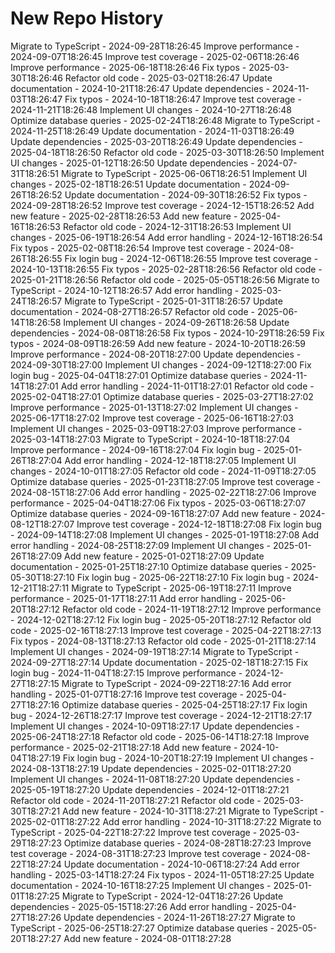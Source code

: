 # New Repo History
Migrate to TypeScript - 2024-09-28T18:26:45
Improve performance - 2024-09-07T18:26:45
Improve test coverage - 2025-02-06T18:26:46
Improve performance - 2025-06-18T18:26:46
Fix typos - 2025-03-30T18:26:46
Refactor old code - 2025-03-02T18:26:47
Update documentation - 2024-10-21T18:26:47
Update dependencies - 2024-11-03T18:26:47
Fix typos - 2024-10-18T18:26:47
Improve test coverage - 2024-11-21T18:26:48
Implement UI changes - 2024-10-27T18:26:48
Optimize database queries - 2025-02-24T18:26:48
Migrate to TypeScript - 2024-11-25T18:26:49
Update documentation - 2024-11-03T18:26:49
Update dependencies - 2025-03-20T18:26:49
Update dependencies - 2025-04-18T18:26:50
Refactor old code - 2025-03-30T18:26:50
Implement UI changes - 2025-01-12T18:26:50
Update dependencies - 2024-07-31T18:26:51
Migrate to TypeScript - 2025-06-06T18:26:51
Implement UI changes - 2025-02-18T18:26:51
Update documentation - 2024-09-26T18:26:52
Update documentation - 2024-09-30T18:26:52
Fix typos - 2024-09-28T18:26:52
Improve test coverage - 2024-12-15T18:26:52
Add new feature - 2025-02-28T18:26:53
Add new feature - 2025-04-16T18:26:53
Refactor old code - 2024-12-31T18:26:53
Implement UI changes - 2025-06-19T18:26:54
Add error handling - 2024-12-16T18:26:54
Fix typos - 2025-02-08T18:26:54
Improve test coverage - 2024-08-26T18:26:55
Fix login bug - 2024-12-06T18:26:55
Improve test coverage - 2024-10-13T18:26:55
Fix typos - 2025-02-28T18:26:56
Refactor old code - 2025-01-21T18:26:56
Refactor old code - 2025-05-05T18:26:56
Migrate to TypeScript - 2024-10-12T18:26:57
Add error handling - 2025-03-24T18:26:57
Migrate to TypeScript - 2025-01-31T18:26:57
Update documentation - 2024-08-27T18:26:57
Refactor old code - 2025-06-14T18:26:58
Implement UI changes - 2024-09-26T18:26:58
Update dependencies - 2024-08-08T18:26:58
Fix typos - 2024-10-29T18:26:59
Fix typos - 2024-08-09T18:26:59
Add new feature - 2024-10-20T18:26:59
Improve performance - 2024-08-20T18:27:00
Update dependencies - 2024-09-30T18:27:00
Implement UI changes - 2024-09-12T18:27:00
Fix login bug - 2025-04-04T18:27:01
Optimize database queries - 2024-11-14T18:27:01
Add error handling - 2024-11-01T18:27:01
Refactor old code - 2025-02-04T18:27:01
Optimize database queries - 2025-03-27T18:27:02
Improve performance - 2025-01-13T18:27:02
Implement UI changes - 2025-06-17T18:27:02
Improve test coverage - 2025-06-16T18:27:03
Implement UI changes - 2025-03-09T18:27:03
Improve performance - 2025-03-14T18:27:03
Migrate to TypeScript - 2024-10-18T18:27:04
Improve performance - 2024-09-16T18:27:04
Fix login bug - 2025-01-26T18:27:04
Add error handling - 2024-12-18T18:27:05
Implement UI changes - 2024-10-01T18:27:05
Refactor old code - 2024-11-09T18:27:05
Optimize database queries - 2025-01-23T18:27:05
Improve test coverage - 2024-08-15T18:27:06
Add error handling - 2025-02-22T18:27:06
Improve performance - 2025-04-04T18:27:06
Fix typos - 2025-03-06T18:27:07
Optimize database queries - 2024-09-16T18:27:07
Add new feature - 2024-08-12T18:27:07
Improve test coverage - 2024-12-18T18:27:08
Fix login bug - 2024-09-14T18:27:08
Implement UI changes - 2025-01-19T18:27:08
Add error handling - 2024-08-25T18:27:09
Implement UI changes - 2025-01-26T18:27:09
Add new feature - 2025-01-02T18:27:09
Update documentation - 2025-01-25T18:27:10
Optimize database queries - 2025-05-30T18:27:10
Fix login bug - 2025-06-22T18:27:10
Fix login bug - 2024-12-21T18:27:11
Migrate to TypeScript - 2025-06-19T18:27:11
Improve performance - 2025-01-17T18:27:11
Add error handling - 2025-06-20T18:27:12
Refactor old code - 2024-11-19T18:27:12
Improve performance - 2024-12-02T18:27:12
Fix login bug - 2025-05-20T18:27:12
Refactor old code - 2025-02-16T18:27:13
Improve test coverage - 2025-04-22T18:27:13
Fix typos - 2024-08-13T18:27:13
Refactor old code - 2025-01-21T18:27:14
Implement UI changes - 2024-09-19T18:27:14
Migrate to TypeScript - 2024-09-27T18:27:14
Update documentation - 2025-02-18T18:27:15
Fix login bug - 2024-11-04T18:27:15
Improve performance - 2024-12-27T18:27:15
Migrate to TypeScript - 2024-09-22T18:27:16
Add error handling - 2025-01-07T18:27:16
Improve test coverage - 2025-04-27T18:27:16
Optimize database queries - 2025-04-25T18:27:17
Fix login bug - 2024-12-26T18:27:17
Improve test coverage - 2024-12-21T18:27:17
Implement UI changes - 2024-10-09T18:27:17
Update dependencies - 2025-06-24T18:27:18
Refactor old code - 2025-06-14T18:27:18
Improve performance - 2025-02-21T18:27:18
Add new feature - 2024-10-04T18:27:19
Fix login bug - 2024-10-20T18:27:19
Implement UI changes - 2024-08-13T18:27:19
Update dependencies - 2025-02-01T18:27:20
Implement UI changes - 2024-11-08T18:27:20
Update dependencies - 2025-05-19T18:27:20
Update dependencies - 2024-12-01T18:27:21
Refactor old code - 2024-11-20T18:27:21
Refactor old code - 2025-03-30T18:27:21
Add new feature - 2024-10-31T18:27:21
Migrate to TypeScript - 2025-02-01T18:27:22
Add error handling - 2024-10-31T18:27:22
Migrate to TypeScript - 2025-04-22T18:27:22
Improve test coverage - 2025-03-29T18:27:23
Optimize database queries - 2024-08-28T18:27:23
Improve test coverage - 2024-08-31T18:27:23
Improve test coverage - 2024-08-22T18:27:24
Update documentation - 2024-10-06T18:27:24
Add error handling - 2025-03-14T18:27:24
Fix typos - 2024-11-05T18:27:25
Update documentation - 2024-10-16T18:27:25
Implement UI changes - 2025-01-01T18:27:25
Migrate to TypeScript - 2024-12-04T18:27:26
Update dependencies - 2025-05-15T18:27:26
Add error handling - 2025-04-27T18:27:26
Update dependencies - 2024-11-26T18:27:27
Migrate to TypeScript - 2025-06-25T18:27:27
Optimize database queries - 2025-05-20T18:27:27
Add new feature - 2024-08-01T18:27:28

